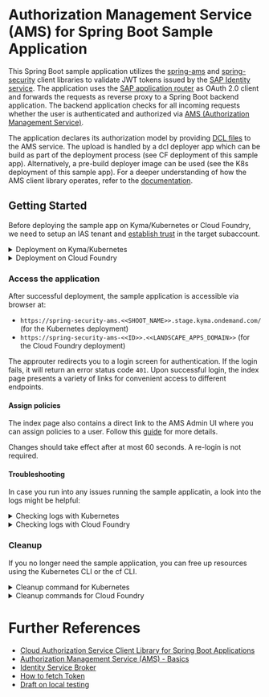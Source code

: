 # Authorization Management Service (AMS) for Spring Boot Sample Application
This Spring Boot sample application utilizes the [spring-ams](https://github.wdf.sap.corp/CPSecurity/cloud-authorization-client-library-java/tree/master/spring-ams) and [spring-security](https://github.com/SAP/cloud-security-services-integration-library/tree/main/spring-security) client libraries to validate JWT tokens issued by the [SAP Identity service](https://help.sap.com/docs/identity-authentication).
The application uses the [SAP application router](https://www.npmjs.com/package/@sap/approuter) as OAuth 2.0 client and forwards the requests as reverse proxy to a Spring Boot backend application.
The backend application checks for all incoming requests whether the user is authenticated and authorized via [AMS (Authorization Management Service)](https://github.wdf.sap.corp/pages/CPSecurity/ams-docu/).

The application declares its authorization model by providing [DCL files](https://github.wdf.sap.corp/pages/CPSecurity/ams-docu/docs/DCLLanguage/Declare) to the AMS service.
The upload is handled by a dcl deployer app which can be build as part of the deployment process (see CF deployment of this sample app).
Alternatively, a pre-build deployer image can be used (see the K8s deployment of this sample app).
For a deeper understanding of how the AMS client library operates, refer to the [documentation](https://github.wdf.sap.corp/pages/CPSecurity/ams-docu/docs/ClientLibs/Enforce).

## Getting Started
Before deploying the sample app on Kyma/Kubernetes or Cloud Foundry, we need to setup an IAS tenant and [establish trust](https://github.wdf.sap.corp/pages/CPSecurity/ams-docu/docs/HowTo_AMSConfig#establish-ias-trust) in the target subaccount.
<details>
<summary>Deployment on Kyma/Kubernetes</summary>

The k8s deployment contains two pods:
* The [first pod](k8s/app.yaml) consists of two containers, one for the app and one for the approuter.
* The [second pod](k8s/policies-deployer-job.yaml) is just for uploading the DCL files to the AMS server.
  It copies the DCL files from the app image via an init container and then runs a container from a pre-build image to do the actual upload.
  This pod is configured to be removed 5 minutes after the job is done.

### Build, tag and push docker images to a repository
:bulb: If you just want to try out the sample application, you can skip this step and use the pre-build docker images.

#### Backend application
On the console change into the `spring-security-ams` folder.
Then use the following commands to build and pushed the spring boot application to a repository:
```bash
mvn clean package
docker build -t <repository>/<backendImage> .
docker push <repository>/<backendImage>
```
The [docker file of the application](Dockerfile) expects the DCL files to be located in the folder `dcldeployer/dcl`.

#### Approuter
Change into the `spring-security-ams/approuter` folder and use the following docker CLI commands to build and push the approuter:
```bash
docker build -t <repository>/<approuterImage> .
docker push <repository>/<approuterImage>
```
The [dockerfile of the approuter](approuter/Dockerfile) does not need to be adapted.
:warning: Don't forget to change back into the `spring-security-ams` folder afterwards.

### Configure the k8s deployment
1. The pre-build policies deployer image [is configured](k8s/policies-deployer-job.yaml) to be pulled from `common.repositories.cloud.sap`.
This requires a user account and an access token that can be generated at https://common.repositories.cloud.sap/ui/user_profile.
The access token then needs to be stored as a [k8s secret](https://kubernetes.io/docs/tasks/configure-pod-container/pull-image-private-registry/#create-a-secret-by-providing-credentials-on-the-command-line) named `common-artifactory` using the k8s CLI:
```bash
kubectl create secret docker-registry common-artifactory --docker-server=cloud-security-integration.common.repositories.cloud.sap --docker-username=<YOUR USERNAME> --docker-password=<YOUR IDENTITY TOKEN> --docker-email=<YOUR EMAIL> -n <YOUR NAMESPACE>
```
1. If you have build and pushed your own app and/or approuter image in the previous step, you need to replace the default image tags specified in [the app configuration](k8s/app.yaml) and [the policies deployer job configuration](k8s/policies-deployer-job.yaml).
If the images were not pushed to `common.repositories.cloud.sap`, you also need to adapt the corresponding `imagePullSecrets`.
:bulb: In case the images are to be pulled from a public repository, no image pull secret is required.
1. Finally, [the identity service instance configuration](k8s/identity-service-instance.yaml) needs to be completed by providing two redirect URLs for the approuter.
If you know the unique shoot name of your Kyma Cluster, then you can simply replace the `SHOOT_NAME` placeholder.
Otherwise, you can deploy only the service and API rule with
```shell script
kubectl apply -f k8s/service.yaml -n <YOUR NAMESPACE>
kubectl apply -f k8s/apirule.yaml -n <YOUR NAMESPACE>
```
and afterwards retrieve the hostname for the redirect URLs from the API rule in the Kyma cluster dashboard.
Alternatively, you can also deploy the whole app twice and retrieve the URLs in between.

### Deploy the application
After successful configuration you can deploy the applications using [kubectl cli](https://kubernetes.io/docs/reference/kubectl/)
```shell script
kubectl apply -f k8s -n <YOUR NAMESPACE>
```
</details>

<details>
<summary>Deployment on Cloud Foundry</summary>

### Configure the CF deployment
First you need to login using the CF CLI:
```shell
cf login -u <YOUR USER> -o <CF ORG of your subaccount> -s <CF SPACE in your subaccount>
```

Adapt the [vars](../vars.yml) file by:
- specifying a unique value for `ID`, e.g. your user id
- setting `LANDSCAPE_APPS_DOMAIN` according to your landscape, e.g. `cfapps.eu12.hana.ondemand.com` for Canary

### Create the identity service instance (with AMS enabled)
You need to manually replace all ``((LANDSCAPE_APPS_DOMAIN))`` and ``((ID))`` placeholders in `ìas-config.json`.
Then use the IAS service broker to create the ``identity`` service instance:
```shell
cf create-service identity application spring-security-ams-identity -c ias-config.json
```
Further information about identity service and its configuration can be found [here](https://github.wdf.sap.corp/CPSecurity/Knowledge-Base/tree/master/08_Tutorials/iasbroker).

### Build and deploy the application
Use maven and the cf CLI to compile, package and push the application to Cloud Foundry:
```shell
mvn clean package
cf push --vars-file ../vars.yml
```
</details>

### Access the application
After successful deployment, the sample application is accessible via browser at:
- `https://spring-security-ams.<<SHOOT_NAME>>.stage.kyma.ondemand.com/` (for the Kubernetes deployment)
- `https://spring-security-ams-<<ID>>.<<LANDSCAPE_APPS_DOMAIN>>` (for the Cloud Foundry deployment)

The approuter redirects you to a login screen for authentication.
If the login fails, it will return an error status code `401`.
Upon successful login, the index page presents a variety of links for convenient access to different endpoints.

#### Assign policies
The index page also contains a direct link to the AMS Admin UI where you can assign policies to a user.
Follow this [guide](https://github.wdf.sap.corp/pages/CPSecurity/ams-docu/docs/Manage/UserAssignments) for more details.

Changes should take effect after at most 60 seconds.
A re-login is not required.

#### Troubleshooting
In case you run into any issues running the sample applicatin, a look into the logs might be helpful:
<details>
<summary>Checking logs with Kubernetes</summary>

```shell
kubectl logs -l app=spring-security-ams -n <YOUR NAMESPACE>
```
</details>

<details>
<summary>Checking logs with Cloud Foundry</summary>

```shell
cf logs spring-security-ams --recent
```
</details>

### Cleanup
If you no longer need the sample application, you can free up resources using the Kubernetes CLI or the cf CLI.
<details>
<summary>Cleanup command for Kubernetes</summary>

```shell
kubectl delete -f k8s -n <YOUR NAMESPACE>
```
</details>

<details>
<summary>Cleanup commands for Cloud Foundry</summary>

```shell
cf unbind-service spring-security-ams-backend spring-security-ams-identity
cf unbind-service spring-security-ams-approuter spring-security-ams-identity
cf unbind-service spring-security-ams-dcl-deployer spring-security-ams-identity
cf delete -f spring-security-ams-backend
cf delete -f spring-security-ams-approuter
cf delete -f spring-security-ams-dcl-deployer
cf delete-service -f spring-security-ams-identity
```
</details>

# Further References
- [Cloud Authorization Service Client Library for Spring Boot Applications](https://github.wdf.sap.corp/CPSecurity/cloud-authorization-client-library-java/tree/master/spring-ams)
- [Authorization Management Service (AMS) - Basics](https://github.wdf.sap.corp/pages/CPSecurity/ams-docu/)
- [Identity Service Broker](https://github.wdf.sap.corp/pages/CPSecurity/sci-dev-guide/docs/BTP/identity-broker)
- [How to fetch Token](https://github.com/SAP/cloud-security-xsuaa-integration/blob/main/docs/HowToFetchToken.md)
- [Draft on local testing](LocalTesting.md)